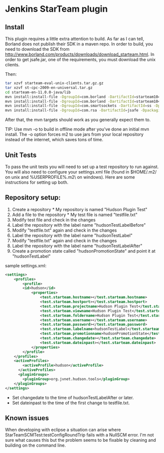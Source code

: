 Jenkins StarTeam plugin
=======================

Install
-------
This plugin requires a little extra attention to build.  As far as I can tell,
Borland does not publish their SDK in a maven repo.  In order to build, you
need to download the SDK from
http://www.borland.com/products/downloads/download_starteam.html.
In order to get jsafe.jar, one of the requirements, you must download the unix clients.

Then:
```bash
tar xzvf starteam-eval-unix-clients.tar.gz.gz
tar xzvf st-cpc-2009-en-universal.tar.gz
cd starteam-en-11.0.0-java/lib
mvn install:install-file -DgroupId=com.borland -DartifactId=starteam104 -Dpackaging=jar -Dversion=10 -Dfile=starteam104.jar
mvn install:install-file -DgroupId=com.borland -DartifactId=starteam104-resources -Dpackaging=jar -Dversion=10 -Dfile=starteam104-resources.jar
mvn install:install-file -DgroupId=com.smartsockets -DartifactId=ss -Dpackaging=jar -Dversion=1 -Dfile=ss.jar
mvn install:install-file -DgroupId=com.rsa -DartifactId=jsafe -Dpackaging=jar -Dversion=3.5 -Dfile=jsafe.jar
```
After that, the mvn targets should work as you generally expect them to.

TIP: Use mvn -o to build in offline mode after you've done an initial mvn install.  The -o option
     forces m2 to use jars from your local repository instead of the internet, which saves tons
     of time.

Unit Tests
----------
To pass the unit tests you will need to set up a test repository to run against.
You will also need to configure your settings.xml file (found in $HOME/.m2/ on
unix and %USERPROFILE%\.m2\ on windows).  Here are some instructions for setting
up both.

## Repository setup:

1. Create a repository
       * My repository is named "Hudson Plugin Test"
2. Add a file to the repository
       *  My test file is named "testfile.txt"
3. Modify test file and check in the changes
2. Label the repository with the label name "hudsonTestLabelBefore"
3. Modify "testfile.txt" again and check in the changes
4. Label the repository with the label name "hudsonTestLabel"
5. Modify "testfile.txt" again and check in the changes
6. Label the repository with the label name "hudsonTestLabelAfter"
7. Create a promotion state called "hudsonPromotionState" and point it at "hudsonTestLabel"

sample settings.xml:
```xml
<settings>
    <profiles>
        <profile>
        <id>hudson</id>
            <properties>
                <test.starteam.hostname></test.starteam.hostname>
                <test.starteam.hostport></test.starteam.hostport>
                <test.starteam.projectname>Hudson Plugin Test</test.starteam.projectname>
                <test.starteam.viewname>Hudson Plugin Test</test.starteam.viewname>
                <test.starteam.foldername>Hudson Plugin Test</test.starteam.foldername>
                <test.starteam.username></test.starteam.username>
                <test.starteam.password></test.starteam.password>
                <test.starteam.labelname>hudsonTestLabel</test.starteam.labelname>
                <test.starteam.promotionname>hudsonPromotionState</test.starteam.promotionname>
                <test.starteam.changedate></test.starteam.changedate>
                <test.starteam.dateinpast></test.starteam.dateinpast>
            </properties>
        </profile>
    </profiles>
    <activeProfiles>
        <activeProfile>hudson</activeProfile>
      </activeProfiles>
      <pluginGroups>
        <pluginGroup>org.jvnet.hudson.tools</pluginGroup>
    </pluginGroups>
</settings>
```
* Set changedate to the time of hudsonTestLabelAfter or later.
* Set dateinpast to the time of the first change to testfile.txt.

Known issues
------------
When developing with eclipse a situation can arise where
StarTeamSCMTest:testConfigRoundTrip fails with a NullSCM error.  I'm not sure
what causes this but the problem seems to be fixable by cleaning and building
on the command line.
